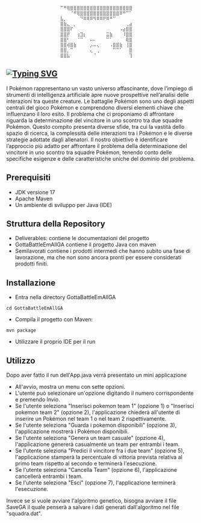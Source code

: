                         ⠉⠛⢿⣿⣿⣿⣿⣿⣿⣿⣿⣿⣿⣿⣿⣿⣿⣿⣿⣿⣿⣿
                        ⠀⠀⠀⠈⠛⢿⣿⣿⣿⣿⣿⣿⣿⣿⣿⣿⣿⣿⠿⠛⠉⠁
                        ⣧⡀⠀⠀⠀⠀⠙⠿⠿⠿⠻⠿⠿⠟⠿⠛⠉⠀⠀⠀⠀⠀
                        ⣿⣷⣄⠀⡀⠀⠀⠀⠀⠀⠀⠀⠀⠀⠀⠀⠀⠀⠀⠀⢀⣴
                        ⣿⣿⣿⠏⠀⠀⠀⠀⠀⠀⠀⠀⠀⠀⠀⠀⠀⠀⠠⣴⣿⣿
                        ⣿⣿⡟⠀⠀⢰⣹⡆⠀⠀⠀⠀⠀⠀⣭⣷⠀⠀⠀⠸⣿⣿
                        ⣿⣿⠃⠀⠀⠈⠉⠀⠀⠤⠄⠀⠀⠀⠉⠁⠀⠀⠀⠀⢿⣿
                        ⣿⣿⢾⣿⣷⠀⠀⠀⠀⡠⠤⢄⠀⠀⠀⠠⣿⣿⣷⠀⢸⣿
                        ⣿⣿⡀⠉⠀⠀⠀⠀⠀⢄⠀⢀⠀⠀⠀⠀⠉⠉⠁⠀⠀⣿
                        ⣿⣿⣧⠀⠀⠀⠀⠀⠀⠀⠈⠀⠀⠀⠀⠀⠀⠀⠀⠀⠀⢹
[![Typing SVG](https://readme-typing-svg.herokuapp.com/?color=dcebfd&size=35&center=true&vCenter=true&width=1000&lines=GottaBattleEmAllGA)](https://git.io/typing-svg)
---
I Pokémon rappresentano un vasto universo affascinante, dove l’impiego
di strumenti di intelligenza artificiale apre nuove prospettive nell’analisi
delle interazioni tra queste creature.
Le battaglie Pokémon sono uno degli aspetti centrali del gioco Pokémon
e comprendono diversi elementi chiave che influenzano il loro esito.
Il problema che ci proponiamo di affrontare riguarda la determinazione
del vincitore in uno scontro tra due squadre Pokémon. Questo compito
presenta diverse sfide, tra cui la vastità dello spazio di ricerca, la complessità delle interazioni tra i Pokémon e le diverse strategie adottate
dagli allenatori.
Il nostro obiettivo è identificare l’approccio più adatto per affrontare il
problema della determinazione del vincitore in uno scontro tra squadre
Pokémon, tenendo conto delle specifiche esigenze e delle caratteristiche
uniche del dominio del problema.

## Prerequisiti
- JDK versione 17
- Apache Maven
- Un ambiente di sviluppo per Java (IDE) 

## Struttura della Repository
- Deliverables: contiene le documentazioni del progetto
- GottaBattleEmAllGA contiene il progetto Java con maven
- Semilavorati contiene i prodotti intermedi che hanno subito una fase di lavorazione, ma che non sono ancora pronti per essere considerati prodotti finiti.
## Installazione
- Entra nella directory GottaBattleEmAllGA 

```
cd GottaBattleEmAllGA
```

- Compila il progetto con Maven:
```
mvn package
```

- Utilizzare il proprio IDE per il run

## Utilizzo
Dopo aver fatto il run dell'App.java verrà presentato un mini applicazione 

- All'avvio, mostra un menu con sette opzioni.
- L'utente può selezionare un'opzione digitando il numero corrispondente e premendo Invio.
- Se l'utente seleziona "Inserisci pokemon team 1" (opzione 1) o "Inserisci pokemon team 2" (opzione 2), l'applicazione chiederà all'utente di inserire un Pokémon nel team 1 o nel team 2 rispettivamente.
- Se l'utente seleziona "Guarda i pokemon disponibili" (opzione 3), l'applicazione mostrerà i Pokémon disponibili.
- Se l'utente seleziona "Genera un team casuale" (opzione 4), l'applicazione genererà casualmente un team per entrambi i team.
- Se l'utente seleziona "Predici il vincitore fra i due team" (opzione 5), l'applicazione stamperà la percentuale di vittoria prevista relativa al primo team rispetto al secondo e terminerà l'esecuzione.
- Se l'utente seleziona "Cancella Team" (opzione 6), l'applicazione cancellerà entrambi i team.
- Se l'utente seleziona "Esci" (opzione 7), l'applicazione terminerà l'esecuzione.


Invece se si vuole avviare l'algoritmo genetico, bisogna avviare il file SaveGA il quale penserà a salvare i dati generati dall'algoritmo nel file "squadra.dat".
